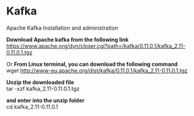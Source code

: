 # Kafka
Apache Kafka Installation and administration

<b>Download Apache kafka from the following link</b> <br/>
https://www.apache.org/dyn/closer.cgi?path=/kafka/0.11.0.1/kafka_2.11-0.11.0.1.tgz

Or <b>From Linux terminal, you can download the following command</b> <br/>
wget http://www-eu.apache.org/dist/kafka/0.11.0.1/kafka_2.11-0.11.0.1.tgz

<b> Unzip the downloaded file </b> <br/>
tar -xzf kafka_2.11-0.11.0.1.tgz

<b>and enter into the unzip folder </b>  <br/>
cd kafka_2.11-0.11.0.1

